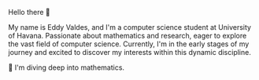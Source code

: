 Hello there 👋

My name is Eddy Valdes, and I'm a computer science student at University of Havana. Passionate about mathematics and research, eager to explore the vast field of computer science. Currently, I'm in the early stages of my journey and excited to discover my interests within this dynamic discipline.

🌱 I'm diving deep into mathematics.
